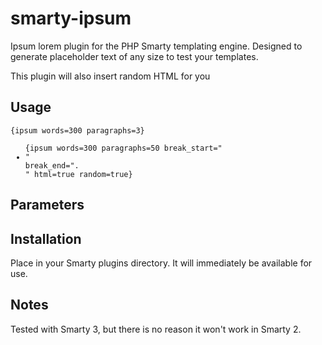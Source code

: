 smarty-ipsum
============

Ipsum lorem plugin for the PHP Smarty templating engine. Designed to generate placeholder text of any size to test your templates.

This plugin will also insert random HTML for you

Usage
-----

<code>{ipsum words=300 paragraphs=3}</code>

<code><ul>{ipsum words=300 paragraphs=50 break_start="<li>" break_end=".</li>" html=true random=true}</ul></code>

Parameters
----------


Installation
------------

Place in your Smarty plugins directory. It will immediately be available for use.

Notes
-----

Tested with Smarty 3, but there is no reason it won't work in Smarty 2.
